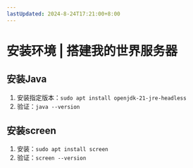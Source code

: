 ```yaml
---
lastUpdated: 2024-8-24T17:21:00+8:00
---
```



# 安装环境 | 搭建我的世界服务器

## 安装Java

1. 安装指定版本：```sudo apt install openjdk-21-jre-headless```
2. 验证：```java --version```

## 安装screen

1. 安装：```sudo apt install screen```
2. 验证：```screen --version```